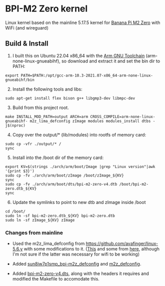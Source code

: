 # BPI-M2 Zero kernel

Linux kernel based on the mainline 5.17.5 kernel for [Banana Pi M2 Zero](https://wiki.banana-pi.org/Banana_Pi_BPI-M2_ZERO) with WiFi (and wireguard)

## Build & Install

1. I built this on Ubuntu 22.04 x86\_64 with the [Arm GNU Toolchain](https://developer.arm.com/tools-and-software/open-source-software/developer-tools/gnu-toolchain/gnu-a/downloads) (arm-none-linux-gnueabihf), so download and extract it and set the bin dir to PATH:

```
export PATH=$PATH:/opt/gcc-arm-10.3-2021.07-x86_64-arm-none-linux-gnueabihf/bin
```

2. Install the following tools and libs:
```
sudo apt-get install flex bison g++ libgmp3-dev libmpc-dev
```

3. Build from this project root.

```
make INSTALL_MOD_PATH=output ARCH=arm CROSS_COMPILE=arm-none-linux-gnueabihf- m2z_lima_defconfig zImage modules modules_install dtbs -j$(nproc)
```

4. Copy over the output/* (lib/modules) into rootfs of memory card:

```
sudo cp -vfr ./output/* /
sync
```

5. Install into the /boot dir of the memory card:

```
export KV=$(strings ./arch/arm/boot/Image |grep "Linux version"|awk '{print $3}')
sudo cp -fv ./arch/arm/boot/zImage /boot/zImage_${KV}
sync
sudo cp -fv ./arch/arm/boot/dts/bpi-m2-zero-v4.dtb /boot/bpi-m2-zero.dtb_${KV}
sync
```

6. Update the symlinks to point to new dtb and zImage inside /boot

```
cd /boot/
sudo ln -sf bpi-m2-zero.dtb_${KV} bpi-m2-zero.dtb
sudo ln -sf zImage_${KV} zImage
```

### Changes from mainline

* Used the m2z_lima_defconfig from https://github.com/avafinger/linux-5.6.y with some modifications to it. ([This](https://github.com/avafinger/bananapi-zero-ubuntu-base-minimal/issues/38#issuecomment-632062680) and some from [here](https://github.com/BPI-SINOVOIP/BPI-M2P-bsp-4.4/blob/b034b7104be40a9fa23a9e8473ef2a1db0d6679c/linux-sunxi/arch/arm/configs/sun8iw7p1smp_bpi-m2z_defconfig#L1821-L1825), although I'm not sure if the latter was necessary for wifi to be working)

* Added [sun8iw7p1smp_bpi-m2z_defconfig](https://github.com/BPI-SINOVOIP/BPI-M2P-bsp-4.4/blob/b034b7104be40a9fa23a9e8473ef2a1db0d6679c/linux-sunxi/arch/arm/configs/sun8iw7p1smp_bpi-m2z_defconfig) and [m2z_defconfig](https://github.com/avafinger/linux-5.6.y/blob/master/arch/arm/configs/m2z_defconfig).

* Added [bpi-m2-zero-v4.dts](https://github.com/avafinger/linux-5.6.y/blob/6dc50035fef1f65b7f5b3b818f69e1e7a3ef0616/arch/arm/boot/dts/bpi-m2-zero-v4.dts), along with the headers it requires and modified the Makefile to accomodate this.
